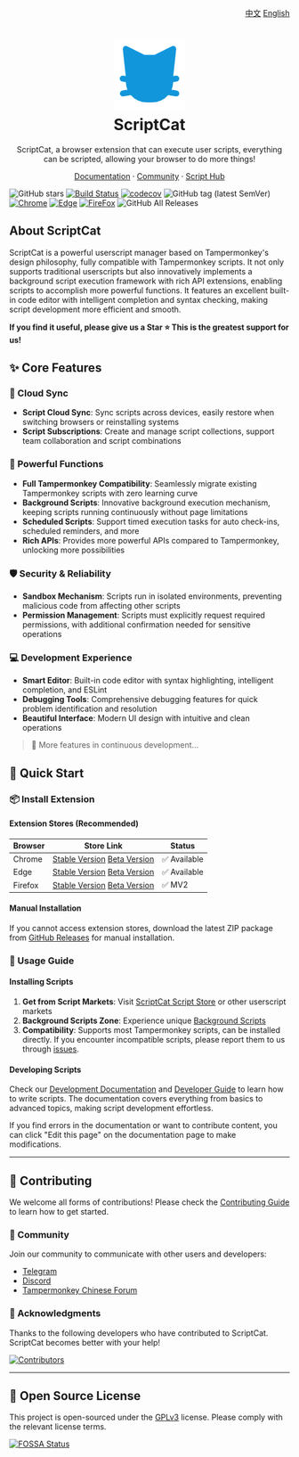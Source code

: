 <p align="right">
<a href="./README.md">中文</a>  <a href="./README_EN.md">English</a>
</p>

<h1 align="center">
<img src="./src/assets/logo.png"/><br/>
ScriptCat
</h1>

<p align="center">ScriptCat, a browser extension that can execute user scripts, everything can be scripted, allowing your browser to do more things!</p>

<p align="center">
<a href="https://docs.scriptcat.org/">Documentation</a> ·
<a href="https://bbs.tampermonkey.net.cn/">Community</a> ·
<a href="https://scriptcat.org/search">Script Hub</a>
</p>

![GitHub stars](https://img.shields.io/github/stars/scriptscat/scriptcat.svg)
[![Build Status](https://github.com/scriptscat/scriptcat/actions/workflows/build.yaml/badge.svg?branch=main)](https://github.com/scriptscat/scriptcat)
[![codecov](https://codecov.io/gh/scriptscat/scriptcat/branch/main/graph/badge.svg?token=G1A6ZGDQTY)](https://codecov.io/gh/scriptscat/scriptcat)
![GitHub tag (latest SemVer)](https://img.shields.io/github/tag/scriptscat/scriptcat.svg?label=version)
[![Chrome](https://img.shields.io/badge/chrome-success-brightgreen?logo=google%20chrome)](https://chrome.google.com/webstore/detail/scriptcat/ndcooeababalnlpkfedmmbbbgkljhpjf)
[![Edge](https://img.shields.io/badge/edge-success-brightgreen?logo=microsoft%20edge)](https://microsoftedge.microsoft.com/addons/detail/scriptcat/liilgpjgabokdklappibcjfablkpcekh)
[![FireFox](https://img.shields.io/badge/firefox-success-brightgreen?logo=firefox)](https://addons.mozilla.org/zh-CN/firefox/addon/scriptcat/)
![GitHub All Releases](https://img.shields.io/github/downloads/scriptscat/scriptcat/total)

## About ScriptCat

ScriptCat is a powerful userscript manager based on Tampermonkey's design philosophy, fully compatible with Tampermonkey scripts. It not only supports traditional userscripts but also innovatively implements a background script execution framework with rich API extensions, enabling scripts to accomplish more powerful functions. It features an excellent built-in code editor with intelligent completion and syntax checking, making script development more efficient and smooth.

**If you find it useful, please give us a Star ⭐ This is the greatest support for us!**

## ✨ Core Features

### 🔄 Cloud Sync

- **Script Cloud Sync**: Sync scripts across devices, easily restore when switching browsers or reinstalling systems
- **Script Subscriptions**: Create and manage script collections, support team collaboration and script combinations

### 🔧 Powerful Functions

- **Full Tampermonkey Compatibility**: Seamlessly migrate existing Tampermonkey scripts with zero learning curve
- **Background Scripts**: Innovative background execution mechanism, keeping scripts running continuously without page limitations
- **Scheduled Scripts**: Support timed execution tasks for auto check-ins, scheduled reminders, and more
- **Rich APIs**: Provides more powerful APIs compared to Tampermonkey, unlocking more possibilities

### 🛡️ Security & Reliability

- **Sandbox Mechanism**: Scripts run in isolated environments, preventing malicious code from affecting other scripts
- **Permission Management**: Scripts must explicitly request required permissions, with additional confirmation needed for sensitive operations

### 💻 Development Experience

- **Smart Editor**: Built-in code editor with syntax highlighting, intelligent completion, and ESLint
- **Debugging Tools**: Comprehensive debugging features for quick problem identification and resolution
- **Beautiful Interface**: Modern UI design with intuitive and clean operations

> 🚀 More features in continuous development...

## 🚀 Quick Start

### 📦 Install Extension

#### Extension Stores (Recommended)

| Browser | Store Link | Status |
|---------|------------|--------|
| Chrome | [Stable Version](https://chrome.google.com/webstore/detail/scriptcat/ndcooeababalnlpkfedmmbbbgkljhpjf) [Beta Version](https://chromewebstore.google.com/detail/%E8%84%9A%E6%9C%AC%E7%8C%AB-beta/jaehimmlecjmebpekkipmpmbpfhdacom?authuser=0&hl=zh-CN) | ✅ Available |
| Edge | [Stable Version](https://microsoftedge.microsoft.com/addons/detail/scriptcat/liilgpjgabokdklappibcjfablkpcekh) [Beta Version](https://microsoftedge.microsoft.com/addons/detail/scriptcat-beta/nimmbghgpcjmeniofmpdfkofcedcjpfi) | ✅ Available |
| Firefox | [Stable Version](https://addons.mozilla.org/zh-CN/firefox/addon/scriptcat/) [Beta Version](https://addons.mozilla.org/zh-CN/firefox/addon/scriptcat-pre/) | ✅ MV2 |

#### Manual Installation

If you cannot access extension stores, download the latest ZIP package from [GitHub Releases](https://github.com/scriptscat/scriptcat/releases) for manual installation.

### 📝 Usage Guide

#### Installing Scripts

1. **Get from Script Markets**: Visit [ScriptCat Script Store](https://scriptcat.org/search) or other userscript markets
2. **Background Scripts Zone**: Experience unique [Background Scripts](https://scriptcat.org/zh-CN/search?script_type=3)
3. **Compatibility**: Supports most Tampermonkey scripts, can be installed directly. If you encounter incompatible scripts, please report them to us through [issues](https://github.com/scriptscat/scriptcat/issues).

#### Developing Scripts

Check our [Development Documentation](https://docs.scriptcat.org/docs/dev/) and [Developer Guide](https://learn.scriptcat.org/) to learn how to write scripts. The documentation covers everything from basics to advanced topics, making script development effortless.

If you find errors in the documentation or want to contribute content, you can click "Edit this page" on the documentation page to make modifications.

---

## 🤝 Contributing

We welcome all forms of contributions! Please check the [Contributing Guide](./docs/CONTRIBUTING_EN.md) to learn how to get started.

### 💬 Community

Join our community to communicate with other users and developers:

- [Telegram](https://t.me/scriptscat)
- [Discord](https://discord.gg/JF76nHCCM7)
- [Tampermonkey Chinese Forum](https://bbs.tampermonkey.net.cn/)

### 🙏 Acknowledgments

Thanks to the following developers who have contributed to ScriptCat. ScriptCat becomes better with your help!

[![Contributors](https://contrib.rocks/image?repo=scriptscat/scriptcat&max=1000)](https://github.com/scriptscat/scriptcat/graphs/contributors)

---

## 📄 Open Source License

This project is open-sourced under the [GPLv3](./LICENSE) license. Please comply with the relevant license terms.

[![FOSSA Status](https://app.fossa.com/api/projects/git%2Bgithub.com%2Fscriptscat%2Fscriptcat.svg?type=large)](https://app.fossa.com/projects/git%2Bgithub.com%2Fscriptscat%2Fscriptcat?ref=badge_large)
